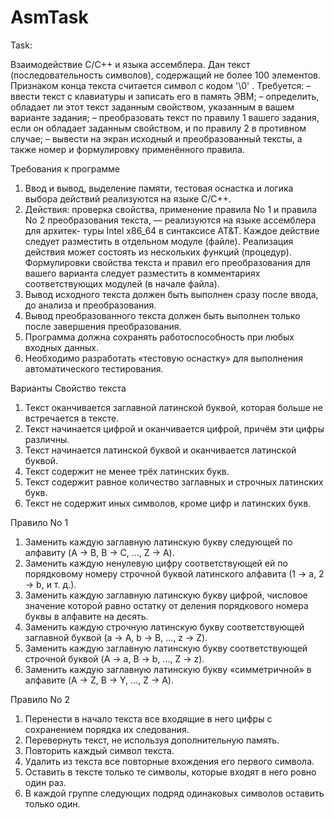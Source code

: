# AsmTask
Task: 

Взаимодействие C/C++ и языка ассемблера.
Дан текст (последовательность символов), содержащий не более 100 элементов. Признаком конца
текста считается символ с кодом '\0' .
Требуется:
– ввести текст с клавиатуры и записать его в память ЭВМ;
– определить, обладает ли этот текст заданным свойством, указанным в вашем варианте задания;
– преобразовать текст по правилу 1 вашего задания, если он обладает заданным свойством, и по правилу 2 в противном случае;
– вывести на экран исходный и преобразованный тексты, а также номер и формулировку применённого правила.

Требования к программе
1. Ввод и вывод, выделение памяти, тестовая оснастка и логика выбора действий реализуются на языке C/C++.
2. Действия: проверка свойства, применение правила No 1 и правила No 2 преобразования текста, –– реализуются на языке ассемблера для архитек-
туры Intel x86_64 в синтаксисе AT&T. Каждое действие следует разместить в отдельном модуле (файле). Реализация действия может состоять
из нескольких функций (процедур). Формулировки свойства текста и правил его преобразования для вашего варианта следует разместить в
комментариях соответствующих модулей (в начале файла).
3. Вывод исходного текста должен быть выполнен сразу после ввода, до анализа и преобразования.
4. Вывод преобразованного текста должен быть выполнен только после завершения преобразования.
5. Программа должна сохранять работоспособность при любых входных данных.
6. Необходимо разработать «тестовую оснастку» для выполнения автоматического тестирования.

Варианты
Свойство текста
1. Текст оканчивается заглавной латинской буквой, которая больше не встречается в тексте.
2. Текст начинается цифрой и оканчивается цифрой, причём эти цифры различны.
3. Текст начинается латинской буквой и оканчивается латинской буквой.
4. Текст содержит не менее трёх латинских букв.
5. Текст содержит равное количество заглавных и строчных латинских букв.
6. Текст не содержит иных символов, кроме цифр и латинских букв.

Правило No 1
1. Заменить каждую заглавную латинскую букву следующей по алфавиту (A → B, B → C, ..., Z → A).
2. Заменить каждую ненулевую цифру соответствующей ей по порядковому номеру строчной буквой латинского алфавита (1 → a, 2 → b, и т. д.).
3. Заменить каждую заглавную латинскую букву цифрой, числовое значение которой равно остатку от деления порядкового номера буквы в
алфавите на десять.
4. Заменить каждую строчную латинскую букву соответствующей заглавной буквой (a → A, b → B, ..., z → Z).
5. Заменить каждую заглавную латинскую букву соответствующей строчной буквой (A → a, B → b, ..., Z → z).
6. Заменить каждую заглавную латинскую букву «симметричной» в алфавите (A → Z, B → Y, ..., Z → A).

Правило No 2
1. Перенести в начало текста все входящие в него цифры с сохранением порядка их следования.
2. Перевернуть текст, не используя дополнительную память.
3. Повторить каждый символ текста.
4. Удалить из текста все повторные вхождения его первого символа.
5. Оставить в тексте только те символы, которые входят в него ровно один раз.
6. В каждой группе следующих подряд одинаковых символов оставить только один.
